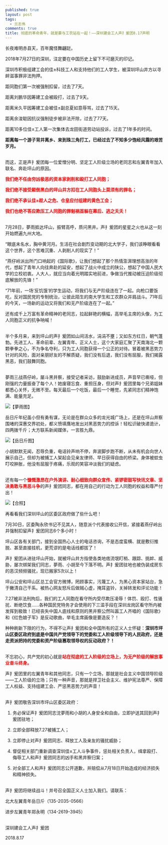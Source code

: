 ```yaml
---
published: true
layout: post
tags:
  - 兰志伟
comments: true
title: 彻底的革命青年，就是要与工农站在一起！——深圳建会工人声扌爰团8.17声明
---
```


长夜难明赤县天，百年魔怪舞翩跹。

2018年7月27日的深圳，注定要在中国历史上留下不可磨灭的印记。

深圳市积极组建工会的佳±科技工人和支持他们的工人学生，被深圳坪山井方以寻衅滋事罪非法拘押。

距同胞们第一次被强制扣留，过去了7天。

距离刘鹏华因筹建工会被殴打，过去了9天。

距离米久平因筹建工会被佳±副总夏如意辱骂，过去了15天。

距离余浚聪因抗议强制徒步被非法开除，过去了77天。

距离10多位佳±工人第一次集体去龙田街道劳动站投诉，过去了1年多的时间。

**距离每一个游子背井离乡、来到珠三角打工，已经过去了不知多少饱经风霜的艰苦岁月。**

<br>而这，正是声扌爰团每一位爱憎分明、坚定工人阶级立场的老同志和左翼青年加入联名、奔赴坪山的原因。

<span style="color:red;font-weight: bold">我们绝不任由穷凶极恶的资本家剥削和殴打工人同胞；</span>

<span style="color:red;font-weight: bold">我们绝不接受颠倒黑白的坪山井方扣在工人同胞头上莫须有的罪名；</span>

<span style="color:red;font-weight: bold">我们绝不承认佳±趁人之危、仓皇应付组建的黄色工会；</span>

<span style="color:red;font-weight: bold">我们也绝不答应欺压工人同胞的罪魁祸首躲在幕后、逃之夭夭！</span>

<br>7月28日，夢雨抵达坪山，振臂高呼，质问黑井。声扌爰团的星星之火也从这一刻开始燃遍九州大地。

“眼底未名水，胸中黄河月。生活在社会剧烈变动期的北大学子，我们该睁眼看看这个世界，这个苦难沉重、人剥削人的现实了！”

“燕仔岭派出所门口响起的《国际歌》，让我们想起了那个热情澎湃理想高涨的年代，想起了青年人向往奔赴的延安，想起了战火中成立的陕公，想起了中国人民大学的立校初衷。人大人，就应当向着光明踏实地前进，争做当代推动被压迫阶级彻底解放的先锋！”

“71年前，一场‘反饥饿’的学生运动，将我们与无产阶级连在了一起。向枪口要饭吃，反对国民党的专制统治，让彼此陌生的南大学生和工农群众并肩战斗。71年后的今天，一场新的运动又将我们和无产阶级连在了一起。”

还有成千上万富有革命精神的老同志，拉起鲜艳的横幅，高举毛主席的头像，为工人同胞正义的抗争呐喊！

<br>半个多月来，来到坪山的声扌爰团如山间活水，涓涓不壅；又如东方红日，朝气蓬勃。先进工人、革命前辈、左翼青年、正义人士，这个大家庭汇聚了天南海北一颗颗拳拳之心，不为争名夺利，只为工人同胞获得一个公正的对待。冒着被黑恶势力针对的风险，面对亲朋好友的不解质疑，我们没有后退，我们没有屈服，我们揭露黑恶，我们鼓舞同胞。

<br>夢雨三战燕仔岭，屡斗黑井察，接受记者采访，鼓励新进成员，声音早已嘶哑，但刚强的力量振奋了每个人！她废寝忘食、重担压身，但对声扌爰团里每个兄弟姐妹都悉心关怀，无微不至。每天最后一个吃饭，最后一个睡觉，先紧同志们精神饱满、能量充足。

![【夢雨图】][1]

岳日斤年纪虽小但有勇有谋，无论是在群众众多的龙光城广场上，还是在坪山井察围堵的深惠交界初处，都义愤填膺地发出对黑恶势力的控诉！轻松识破快递诡计，四两拨千斤；大方联系新闻媒体，一言胜九鼎。

![【岳日斤图】][2]

小胡默默无闻，忍辱负重，电话铃声响不停，奔波脚步跑不断，从未有机会向世人展示自己，但却为被捕工人架起会见亲友律师、早日获得自由的桥梁。身体被蚊虫叮咬肿胀，他没有屈服于疼痛，乐观的笑容冲淡我们的疑虑。

<br>还有每一个<span style="color:red;font-weight: bold">慷慨激昂在户外演讲、耐心细致向群众宣传、紧锣密鼓写快讯文章、坚决勇敢与黑恶斗争</span>的声扌爰团同志，都在用自己的行动为工人同胞的权益和尊严付出！

![【合照】][3]

再看看我们深圳坪山的区委区政府做了些什么吧！

7月30日，区委陶永欣书记不见其人，随意派个代表接收公开信，紧接着燕仔岭出井强制扣留声扌爰团同志6个多小时！

坪山区各有关部门，接到全国热心人士的电话咨询，不是态度蛮横、就是敷衍推脱、甚至直接挂机，更荒谬的是电话线都拔了！

声扌爰团从进驻坪山开始，就被坪山井方指使各类地痞流氓盯梢、跟踪、挑衅、威胁，屡次绑架我们同志，夢雨、小胡至今下落不明。声扌爰团驻地也被伪装成房东的恶汉频频骚扰，现已搬家5次以上！

坪山公安和坪山区总工会官方微博，罔顾事实，污蔑工人，为黑心资本家站台，急于撇清自己干系。被热心网友怒斥后做贼心虚，掩耳盗铃，关掉转发和评论功能！

7.27被非法刑拘后，我们的工人同胞在看守所内受尽欺压凌辱！体罚、殴打、性骚扰、断绝饮食……各种国民党特务才会使用的下三滥手段在深圳龙岗区看守所内被发挥到极致！已经丧失中国人底线和原则的黑井察公然叫嚣工人齐唱的《国际歌》和《红色娘子军》是反动歌曲，举毛主席画像是要造反？！

种种刷新下限的行为，不得不让声扌爰团和全中国所有的正义人士怀疑：**深圳市坪山区委区政府到底是中国共产党领导下的党委和工人阶级领导下的人民政府，还是走资派把持的党委和资产阶级篡取领导权的反动政府？！**

<br>不忘初心，共产党的初心就是<span style="color:red;font-weight: bold">站在彻底的工人阶级的立场上，为无产阶级的解放事业奋斗终身。</span>

声扌爰团里的左翼青年和其他同志，只有一个立场，那就是社会主义中国领导阶级——工人阶级的立场；只有一种声音，那就是捍卫社会主义、维护宪法尊严、保障工人权益、支持组建工会、严惩黑恶势力的声音！

<br>声扌爰团敬告深圳市坪山区委区政府：

1.	务必保证声扌爰团同志沈夢雨和小胡的人身安全和自由，立即护送其回到声扌爰团驻地；

2.	立即全部释放7.27被捕工人；

3.	立即停止对声扌爰团同志、释放工人及亲友的骚扰威胁；

4.	督促相关部门重新调查深圳佳±工人斗争事件，惩处相关负责人，缉拿殴打、侮辱工人和声扌爰团同志的凶手和黑井察归案；

5.	对全部工人和声扌爰团同志公开道歉，并赔偿从7月18日开始造成的经济损失和精神损失。

<br>声扌爰团将继续战斗！并号召全国正义人士加入我们。请联系：

北大左翼青年岳日斤（135-2035-0566）

进步左翼青年郑永明（134-2619-3945）

<br>深圳建会工人声扌爰团

2018.8.17


  [1]: https://photo.ishield.cn/pic/5b7696159dc6d648a0ddf90d
  [2]: https://photo.ishield.cn/pic/5b76988e9dc6d648a0ddf911
  [3]: https://photo.ishield.cn/pic/5b7699aa9dc6d648a0ddf914